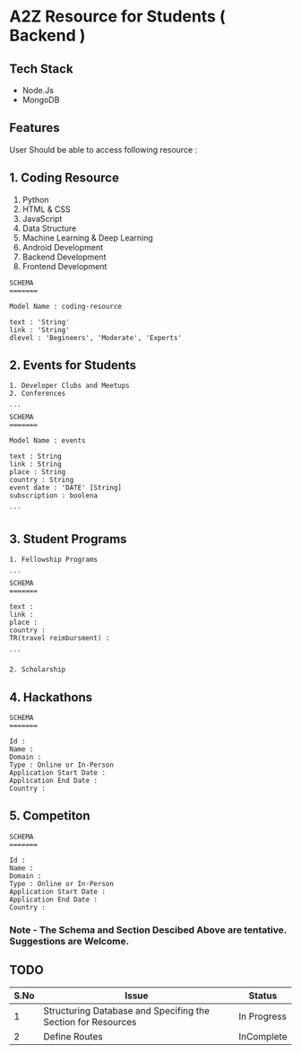 # A2Z Resource for Students ( Backend )

## Tech Stack 
- Node.Js
- MongoDB

## Features

 User Should be able to access following resource : 

## 1. Coding Resource  
   
   1. Python
   2. HTML & CSS
   3. JavaScript
   4. Data Structure
   5. Machine Learning & Deep Learning
   6. Android Development
   7. Backend Development
   8. Frontend Development

   ```
   SCHEMA 
   =======

   Model Name : coding-resource

   text : 'String' 
   link : 'String'
   dlevel : 'Begineers', 'Moderate', 'Experts'
   
   ```
    
## 2.  Events for Students

    1. Developer Clubs and Meetups
    2. Conferences

    ```
    SCHEMA 
    =======

    Model Name : events
    
    text : String
    link : String
    place : String
    country : String
    event date : 'DATE' [String]
    subscription : boolena 

    ```

## 3. Student Programs 
    
    1. Fellowship Programs

    ```
    SCHEMA
    =======

    text : 
    link : 
    place :
    country :
    TR(travel reimbursment) : 

    ```

    2. Scholarship




## 4. Hackathons

```
SCHEMA 
=======

Id : 
Name : 
Domain : 
Type : Online or In-Person
Application Start Date : 
Application End Date : 
Country : 

```


## 5. Competiton

```
SCHEMA
=======

Id : 
Name : 
Domain : 
Type : Online or In-Person
Application Start Date : 
Application End Date : 
Country : 

```

### Note - The Schema and Section Descibed Above are tentative. Suggestions are Welcome.


## TODO 

|S.No | Issue | Status | 
|--   |-------|--------|
|1    |Structuring Database and Specifing the Section for Resources | In  Progress |
|2    | Define Routes | InComplete | 

